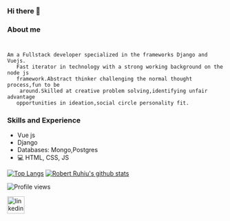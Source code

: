 ### Hi there 👋

### About me
<code>
<p>Am a Fullstack developer specialized in the frameworks Django and Vuejs.
   Fast iterator in technology with a strong working background on the node js 
   framework.Abstract thinker challenging the normal thought process,fun to be
    around.Skilled at creative problem solving,identifying unfair advantage 
   opportunities in ideation,social circle personality fit. 
</p></code>

### Skills and Experience
* Vue js
* Django
* Databases: Mongo,Postgres
* 💻 HTML, CSS, JS

[![Top Langs](https://github-readme-stats.vercel.app/api/top-langs/?username=robertruhiu)](https://github.com/anuraghazra/github-readme-stats)
[![Robert Ruhiu's github stats](https://github-readme-stats.vercel.app/api?username=robertruhiu&show_icons=true)](https://github.com/anuraghazra/github-readme-stats)


![Profile views](https://gpvc.arturio.dev/robertruhiu)  

[<img src='https://cdn.jsdelivr.net/npm/simple-icons@3.0.1/icons/linkedin.svg' alt='linkedin' height='40'>](https://www.linkedin.com/in/dennis-ruhiu-abb1b0ab/)  

